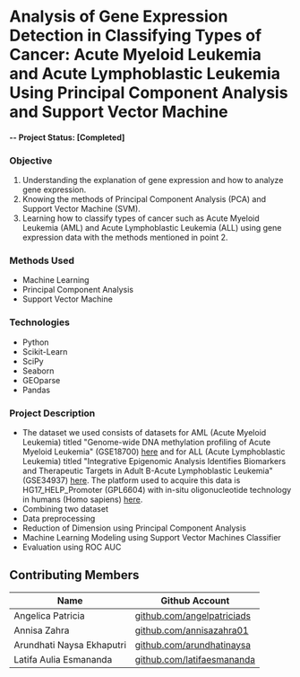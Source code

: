 # Analysis of Gene Expression Detection in Classifying Types of Cancer: Acute Myeloid Leukemia and Acute Lymphoblastic Leukemia Using Principal Component Analysis and Support Vector Machine

#### -- Project Status: [Completed]

### Objective
1. Understanding the explanation of gene expression and how to analyze gene expression.
2. Knowing the methods of Principal Component Analysis (PCA) and Support Vector Machine (SVM).
3. Learning how to classify types of cancer such as Acute Myeloid Leukemia (AML) and Acute Lymphoblastic Leukemia (ALL) using gene expression data with the methods mentioned in point 2.

### Methods Used
* Machine Learning
* Principal Component Analysis
* Support Vector Machine

### Technologies
* Python
* Scikit-Learn
* SciPy
* Seaborn
* GEOparse
* Pandas
  
### Project Description
* The dataset we used consists of datasets for AML (Acute Myeloid Leukemia) titled "Genome-wide DNA methylation profiling of Acute Myeloid Leukemia" (GSE18700) [here](https://www.ncbi.nlm.nih.gov/geo/query/acc.cgi?acc=GSE18700) and for ALL (Acute Lymphoblastic Leukemia) titled "Integrative Epigenomic Analysis Identifies Biomarkers and Therapeutic Targets in Adult B-Acute Lymphoblastic Leukemia" (GSE34937) [here](https://www.ncbi.nlm.nih.gov/geo/query/acc.cgi?acc=GSE34937). The platform used to acquire this data is HG17_HELP_Promoter (GPL6604) with in-situ oligonucleotide technology in humans (Homo sapiens) [here](https://www.ncbi.nlm.nih.gov/geo/query/acc.cgi?acc=GPL6604).
* Combining two dataset
* Data preprocessing
* Reduction of Dimension using Principal Component Analysis
* Machine Learning Modeling using Support Vector Machines Classifier
* Evaluation using ROC AUC
 
## Contributing Members
|Name     |  Github Account   | 
|---------|-----------------|
|Angelica Patricia | [github.com/angelpatriciads](https://github.com/angelpatriciads)    |
|Annisa Zahra | [github.com/annisazahra01](https://github.com/annisazahra01)    |
|Arundhati Naysa Ekhaputri |    [github.com/arundhatinaysa](https://github.com/arundhatinaysa)    |
|Latifa Aulia Esmananda |    [github.com/latifaesmananda](https://github.com/latifaesmananda)    |
